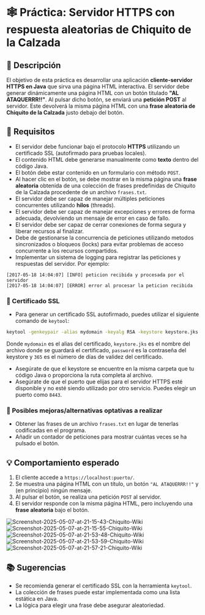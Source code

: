 # 🕸️ Práctica: Servidor HTTPS con respuesta aleatorias de Chiquito de la Calzada

## 🧾 Descripción

El objetivo de esta práctica es desarrollar una aplicación **cliente-servidor HTTPS en Java** que sirva una página HTML interactiva. El servidor debe generar dinámicamente una página HTML con un botón titulado **"AL ATAQUERRR!!"**. Al pulsar dicho botón, se enviará una **petición POST** al servidor. Este devolverá la misma página HTML con una **frase aleatoria de Chiquito de la Calzada** justo debajo del botón.

## 🎯 Requisitos

- El servidor debe funcionar bajo el protocolo **HTTPS** utilizando un certificado SSL (autofirmado para pruebas locales).
- El contenido HTML debe generarse manualmente como **texto** dentro del código Java.
- El botón debe estar contenido en un formulario con método `POST`.
- Al hacer clic en el botón, se debe mostrar en la misma página una **frase aleatoria** obtenida de una colección de frases predefinidas de Chiquito de la Calzada procedente de un archivo `frases.txt`.
- El servidor debe ser capaz de manejar múltiples peticiones concurrentes utilizando **hilos** (threads).
- El servidor debe ser capaz de manejar excepciones y errores de forma adecuada, devolviendo un mensaje de error en caso de fallo.
- El servidor debe ser capaz de cerrar conexiones de forma segura y liberar recursos al finalizar.
- Debe de gestionarse la concurrencia de peticiones utilizando metodos sincronizados o bloqueos (locks) para evitar problemas de acceso concurrente a los recursos compartidos.
- Implementar un sistema de logging para registrar las peticiones y respuestas del servidor. 
Por ejemplo: 
```log
[2017-05-18 14:04:07] [INFO] peticion recibida y procesada por el servidor
[2017-05-18 14:04:07] [ERROR] error al procesar la peticion recibida
```

### 🔑 Certificado SSL
- Para generar un certificado SSL autofirmado, puedes utilizar el siguiente comando de `keytool`:

```bash
keytool -genkeypair -alias mydomain -keyalg RSA -keystore keystore.jks -storepass password -validity 365
```
Donde `mydomain` es el alias del certificado, `keystore.jks` es el nombre del archivo donde se guardará el certificado, `password` es la contraseña del keystore y `365` es el número de días de validez del certificado.
- Asegúrate de que el keystore se encuentre en la misma carpeta que tu código Java o proporciona la ruta completa al archivo.
- Asegúrate de que el puerto que elijas para el servidor HTTPS esté disponible y no esté siendo utilizado por otro servicio. Puedes elegir un puerto como `8443`.

### 🔌 Posibles mejoras/alternativas optativas a realizar
- Obtener las frases de un archivo `frases.txt` en lugar de tenerlas codificadas en el programa.
- Añadir un contador de peticiones para mostrar cuántas veces se ha pulsado el botón.

## 💡 Comportamiento esperado

1. El cliente accede a `https://localhost:puerto/`.
2. Se muestra una página HTML con un título, un botón `"AL ATAQUERRR!!"` y (en principio) ningún mensaje.
3. Al pulsar el botón, se realiza una petición `POST` al servidor.
4. El servidor responde con la misma página HTML, pero incluyendo una **frase aleatoria** bajo el botón.

<img src="https://i.ibb.co/1YDvdsYX/Screenshot-2025-05-07-at-21-15-43-Chiquito-Wiki.png" alt="Screenshot-2025-05-07-at-21-15-43-Chiquito-Wiki" border="0">
<img src="https://i.ibb.co/mrnfdG5K/Screenshot-2025-05-07-at-21-15-55-Chiquito-Wiki.png" alt="Screenshot-2025-05-07-at-21-15-55-Chiquito-Wiki" border="0">
<img src="https://i.ibb.co/PG1R9nNn/Screenshot-2025-05-07-at-21-53-48-Chiquito-Wiki.png" alt="Screenshot-2025-05-07-at-21-53-48-Chiquito-Wiki" border="0">
<img src="https://i.ibb.co/RkpdxgsD/Screenshot-2025-05-07-at-21-53-59-Chiquito-Wiki.png" alt="Screenshot-2025-05-07-at-21-53-59-Chiquito-Wiki" border="0">
<img src="https://i.ibb.co/NgrSwSXT/Screenshot-2025-05-07-at-21-57-21-Chiquito-Wiki.png" alt="Screenshot-2025-05-07-at-21-57-21-Chiquito-Wiki" border="0">

## 📚 Sugerencias
- Se recomienda generar el certificado SSL con la herramienta `keytool`.
- La colección de frases puede estar implementada como una lista estática en Java.
- La lógica para elegir una frase debe asegurar aleatoriedad.


